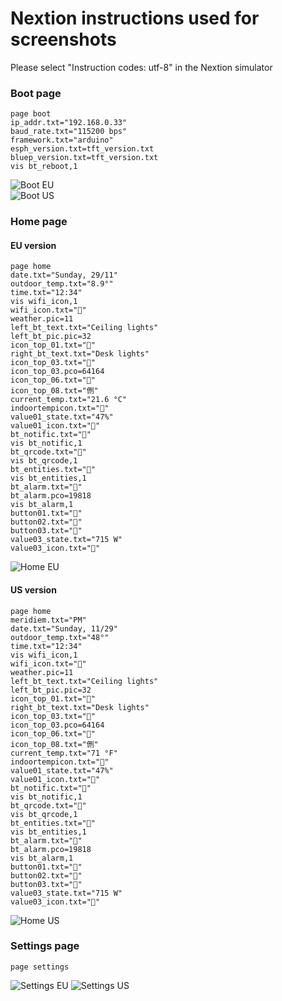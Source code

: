 # Nextion instructions used for screenshots

Please select "Instruction codes: utf-8" in the Nextion simulator

### Boot page
```
page boot
ip_addr.txt="192.168.0.33"
baud_rate.txt="115200 bps"
framework.txt="arduino"
esph_version.txt=tft_version.txt
bluep_version.txt=tft_version.txt
vis bt_reboot,1
```

![Boot EU](pics/eu_boot.png)
<br>
![Boot US](pics/us_boot.png)

### Home page
#### EU version
```
page home
date.txt="Sunday, 29/11"
outdoor_temp.txt="8.9°"
time.txt="12:34"
vis wifi_icon,1
wifi_icon.txt=""
weather.pic=11
left_bt_text.txt="Ceiling lights"
left_bt_pic.pic=32
icon_top_01.txt=""
right_bt_text.txt="Desk lights"
icon_top_03.txt=""
icon_top_03.pco=64164
icon_top_06.txt=""
icon_top_08.txt="侀"
current_temp.txt="21.6 °C"
indoortempicon.txt=""
value01_state.txt="47%"
value01_icon.txt=""
bt_notific.txt=""
vis bt_notific,1
bt_qrcode.txt=""
vis bt_qrcode,1
bt_entities.txt=""
vis bt_entities,1
bt_alarm.txt=""
bt_alarm.pco=19818
vis bt_alarm,1
button01.txt=""
button02.txt=""
button03.txt=""
value03_state.txt="715 W"
value03_icon.txt=""
```
![Home EU](pics/eu_home.png)

#### US version
```
page home
meridiem.txt="PM"
date.txt="Sunday, 11/29"
outdoor_temp.txt="48°"
time.txt="12:34"
vis wifi_icon,1
wifi_icon.txt=""
weather.pic=11
left_bt_text.txt="Ceiling lights"
left_bt_pic.pic=32
icon_top_01.txt=""
right_bt_text.txt="Desk lights"
icon_top_03.txt=""
icon_top_03.pco=64164
icon_top_06.txt=""
icon_top_08.txt="侀"
current_temp.txt="71 °F"
indoortempicon.txt=""
value01_state.txt="47%"
value01_icon.txt=""
bt_notific.txt=""
vis bt_notific,1
bt_qrcode.txt=""
vis bt_qrcode,1
bt_entities.txt=""
vis bt_entities,1
bt_alarm.txt=""
bt_alarm.pco=19818
vis bt_alarm,1
button01.txt=""
button02.txt=""
button03.txt=""
value03_state.txt="715 W"
value03_icon.txt=""
```
![Home US](pics/us_home.png)

### Settings page
```
page settings
```

![Settings EU](pics/eu_settings.png)
![Settings US](pics/us_settings.png)
